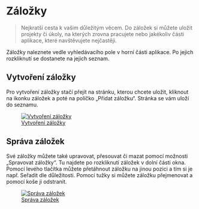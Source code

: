 # Záložky

>Nejkratší cesta k vašim důležitým věcem. Do záložek si můžete uložit projekty či úkoly, na kterých zrovna pracujete nebo jakékoliv části aplikace, které navštěvujete nejčastěji.

Záložky naleznete vedle vyhledávacího pole v horní části aplikace. Po jejich rozkliknutí se dostanete na jejich seznam.

## Vytvoření záložky
Pro vytvoření záložky stačí přejít na stránku, kterou chcete uložit, kliknout na ikonku záložek a poté na políčko „Přidat záložku“. Stránka se vám uloží do seznamu.

<figure class="large_image">
	<a href="../../assets/images/zalozky-vytvoreni-zalozky.jpg" title="Vytvoření záložky" class="glightbox">
		<img loading="lazy" src="../../assets/images/zalozky-vytvoreni-zalozky.jpg" alt="Vytvoření záložky" />
		<figcaption>Vytvoření záložky</figcaption>
	</a>
</figure>

## Správa záložek
Své záložky můžete také upravovat, přesouvat či mazat pomocí možnosti „Spravovat záložky“. Tu najdete po rozkliknutí záložek v dolní části okna. Pomocí levého tlačítka můžete přetáhnout záložku na jinou pozici a tím si je např. Seřadit dle důležitosti. Pomocí tužky si můžete záložku přejmenovat a pomocí koše ji odstranit.

<figure class="large_image">
	<a href="../../assets/images/zalozky-sprava-zalozek.jpg" title="Správa záložek" class="glightbox">
		<img loading="lazy" src="../../assets/images/zalozky-sprava-zalozek.jpg" alt="Správa záložek" />
		<figcaption>Správa záložek</figcaption>
	</a>
</figure>
